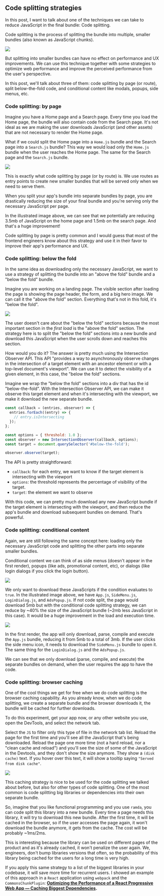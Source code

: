 ## Code splitting strategies

In this post, I want to talk about one of the techniques we can take to reduce JavaScript in the final bundle: Code splitting.

Code splitting is the process of splitting the bundle into multiple, smaller bundles (also known as JavaScript chunks).

<img class="full" src="/web-performance-code-splitting-strategies-and-react-applications/1.code-splitting-basics.png" loading="lazy">

But splitting into smaller bundles can have no effect on performance and UX improvements. We can use this technique together with some strategies to optimize web performance and improve the perceived performance from the user's perspective.

In this post, we'll talk about three of them: code splitting by page (or route), split below-the-fold code, and conditional content like modals, popups, side menus, etc.

### Code splitting: by page

Imagine you have a Home page and a Search page. Every time you load the Home page, the bundle will also contain code from the Search page. It's not ideal as we are making the user downloads JavaScript (and other assets) that are not necessary to render the Home page.

What if we could split the Home page into a `Home.js` bundle and the Search page into a `Search.js` bundle? This way we would load only the `Home.js` bundle when the user reaches the Home page. The same for the Search page and the `Search.js` bundle.

<img class="full" src="/web-performance-code-splitting-strategies-and-react-applications/2.code-splitting-by-page.png" loading="lazy">

This is exactly what code splitting by page (or by route) is. We use routes as entry points to create new smaller bundles that will be served only when we need to serve them.

When you split your app's bundle into separate bundles by page, you are drastically reducing the size of your final bundle and you're serving only the necessary JavaScript per page.

In the illustrated image above, we can see that we potentially are reducing 3.5mb of JavaScript on the home page and 1.5mb on the search page. And that's a huge improvement!

Code splitting by page is pretty common and I would guess that most of the frontend engineers know about this strategy and use it in their favor to improve their app's performance and UX.

### Code splitting: below the fold

In the same idea as downloading only the necessary JavaScript, we want to use a strategy of splitting the bundle into an "above the fold" bundle and a "below the fold" bundle.

Imagine you are working on a landing page. The visible section after loading the page is showing the page header, the form, and a big hero image. We can call it the "above the fold" section. Everything that's not in this fold, it's "below the fold".

<img class="full" src="/web-performance-code-splitting-strategies-and-react-applications/3.above-below-the-fold.png" loading="lazy">

The user doesn't care about the "below the fold" sections because the most important section in the _first load_ is the "above the fold" section. The strategy here is to split the "below the fold" sections into a new bundle and download this JavaScript when the user scrolls down and reaches this section.

How would you do it? The answer is pretty much using the Intersection Observer API. This API "provides a way to asynchronously observe changes in the intersection of a target element with an ancestor element or with a top-level document's viewport". We can use it to detect the visibility of a given element, in this case, the "below the fold" sections.

Imagine we wrap the "below the fold" sections into a div that has the id "below-the-fold". With the Intersection Observer API, we can make it observe this target element and when it's intersecting with the viewport, we make it download the new separate bundle.

```javascript
const callback = (entries, observer) => {
  entries.forEach((entry) => {
    // entry.isIntersecting
  });
};

const options = { threshold: 1.0 };
const observer = new IntersectionObserver(callback, options);
const target = document.querySelector('#below-the-fold');

observer.observe(target);
```

The API is pretty straightforward:

- `callback`: for each entry, we want to know if the target element is intersecting with the viewport
- `options`: the threshold represents the percentage of visibility of the target.
- `target`: the element we want to observe

With this code, we can pretty much download any new JavaScript bundle if the target element is intersecting with the viewport, and then reduce the app's bundle and download subsequent bundles on demand. That's powerful.

### Code splitting: conditional content

Again, we are still following the same concept here: loading only the necessary JavaScript code and splitting the other parts into separate smaller bundles.

Conditional content we can think of as side menus (doesn't appear in the first render), popups (like ads, promotional content, etc), or dialogs (like login dialogs if you click the login button).

<img class="full" src="/web-performance-code-splitting-strategies-and-react-applications/4.conditional-splitting.png" loading="lazy">

We only want to download these JavaScripts if the condition evaluates to `true`. In the illustrated image above, we have `App.js`, `SideMenu.js`, `LoginDialog.js`, and `AdsPopup.js`. If not code split, the page would download 5mb but with the conditional code splitting strategy, we can reduce by ~40% the size of the JavaScript bundle (~2mb less JavaScript in this case). It would be a huge improvement in the load and execution time.

<img class="full" src="/web-performance-code-splitting-strategies-and-react-applications/5.conditional-splitting-flow.png" loading="lazy">

In the first render, the app will only download, parse, compile and execute the `App.js` bundle, reducing it from 5mb to a total of 3mb. If the user clicks the side menu icon, it needs to download the `SideMenu.js` bundle to open it. The same thing for the `LoginDialog.js` and the `AdsPopup.js`.

We can see that we only download (parse, compile, and execute) the separate bundles on demand, when the user requires the app to have the code.

### Code splitting: browser caching

One of the cool things we get for free when we do code splitting is the browser caching capability. As you already know, when we do code splitting, we create a separate bundle and the browser downloads it, the bundle will be cached for further downloads.

To do this experiment, get your app now, or any other website you use, open the DevTools, and select the network tab.

Select the `JS` to filter only this type of file in the network tab list. Reload the page for the first time and you'll see all the JavaScript that's being downloaded. Reload the page one more time (not a hard reload, nor a "clean cache and reload") and you'll see the size of some of the JavaScript in the Devtools, and they don't show the size anymore. They show a `(disk cache)` text. If you hover over this text, it will show a tooltip saying `"Served from disk cache"`.

<img class="full" src="/web-performance-code-splitting-strategies-and-react-applications/6.disk-cache.png" loading="lazy">

This caching strategy is nice to be used for the code splitting we talked about before, but also for other types of code splitting. One of the most common is code splitting big libraries or dependencies into their own separate bundle.

So, imagine that you like functional programming and you use `ramda`, you can code split this library into a new bundle. Every time a page needs this library, it will try to download this new bundle. After the first time, it will be cached in the browser, so if the user accesses the page again, it won't download the bundle anymore, it gets from the cache. The cost will be probably ~1ms/2ms.

This is interesting because the library can be used on different pages of the product and as it's already cached, it won't penalize the user again. We, engineers, don't bump libraries versions that often, so the probability of this library being cached for the users for a long time is very high.

If you apply this same strategy to a list of the biggest libraries in your codebase, it will save more time for recurrent users. I showed an example of this approach in a `React` application using `webpack` and the `CommonsChunkPlugin`: **[Optimizing the Performance of a React Progressive Web App — Caching Biggest Dependencies](https://www.iamtk.co/optimizing-the-performance-of-a-react-progressive-web-app#caching-biggest-dependencies).**
